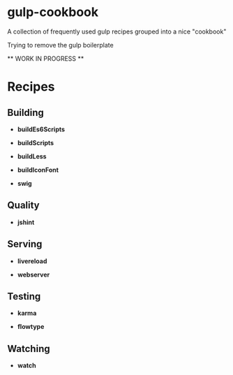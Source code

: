 # gulp-cookbook
A collection of frequently used gulp recipes grouped into a nice "cookbook"

Trying to remove the gulp boilerplate
 
 
** WORK IN PROGRESS **
 
# Recipes
 
## Building

- **buildEs6Scripts**

- **buildScripts**

- **buildLess**

- **buildIconFont**

- **swig**

## Quality

- **jshint**

## Serving

- **livereload**

- **webserver**

## Testing

- **karma**

- **flowtype**

## Watching

- **watch**
